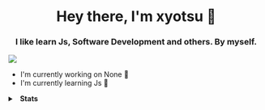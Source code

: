<h1 align="center">Hey there, I'm xyotsu 👋</h1>
<h3 align="center">I like learn Js, Software Development and others. By myself.</h3>

<img src="https://img.shields.io/github/watchers/xyotsu/xyotsu?style=social">

- I'm currently working on None 🔭
- I'm currently learning Js 📝

<details>
  <summary>&nbsp; <b>Stats</b></summary>
  &nbsp; 
  <details>
    <summary> &nbsp; &nbsp; &nbsp; <b>GitHub Stats</b></summary>
    <img src="https://github-readme-stats.vercel.app/api?username=xyotsu">
  </details>
  <details>
    <summary> &nbsp; &nbsp; &nbsp; <b>Top language</b></summary>
    <img src="https://github-readme-stats.vercel.app/api/top-langs/?username=xyotsu&layout=compact">
  </details>
  <details>
    <summary> &nbsp; &nbsp; &nbsp; <b>Discord Presence</b></summary>
    <img src="https://lanyard.cnrad.dev/api/321017931423023105">
  </details>
</details>
